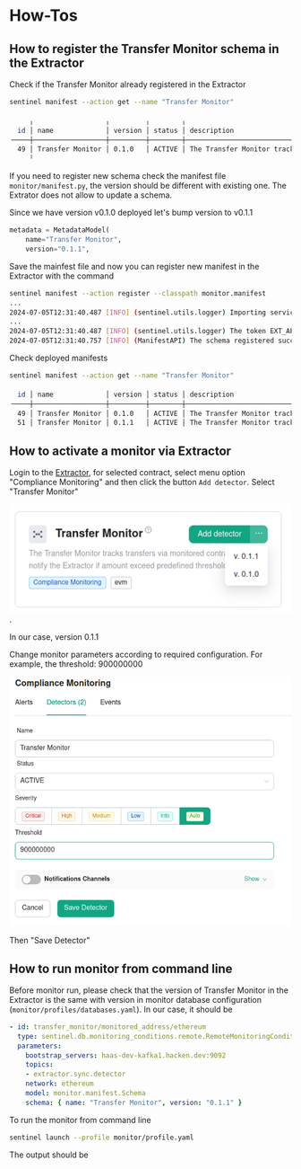 # How-Tos


## How to register the Transfer Monitor schema in the Extractor

Check if the Transfer Monitor already registered in the Extractor

```sh
sentinel manifest --action get --name "Transfer Monitor"

     ╷                  ╷         ╷        ╷
  id │ name             │ version │ status │ description
╶────┼──────────────────┼─────────┼────────┼────────────────────────────────╴
  49 │ Transfer Monitor │ 0.1.0   │ ACTIVE │ The Transfer Monitor tracks ...
     ╵                  
```
If you need to register new schema check the manifest file `monitor/manifest.py`, the version should be different with 
existing one. The Extrator does not allow to update a schema. 

Since we have version v0.1.0 deployed let's bump version to v0.1.1
```python
metadata = MetadataModel(
    name="Transfer Monitor",
    version="0.1.1",
```

Save the mainfest file and now you can register new manifest in the Extractor with the command

```sh
sentinel manifest --action register --classpath monitor.manifest
...
2024-07-05T12:31:40.487 [INFO] (sentinel.utils.logger) Importing service account tokens
...
2024-07-05T12:31:40.487 [INFO] (sentinel.utils.logger) The token EXT_API_TOKEN specified in env variables
2024-07-05T12:31:40.757 [INFO] (ManifestAPI) The schema registered succesfully
```

Check deployed manifests

```sh
sentinel manifest --action get --name "Transfer Monitor"

  id │ name             │ version │ status │ description
╶────┼──────────────────┼─────────┼────────┼──────────────────────────────────────────────╴
  49 │ Transfer Monitor │ 0.1.0   │ ACTIVE │ The Transfer Monitor tracks transfers via ... 
  51 │ Transfer Monitor │ 0.1.1   │ ACTIVE │ The Transfer Monitor tracks transfers via ...
```

## How to activate a monitor via Extractor

Login to the [Extractor](https://app.extractor.dev.hacken.cloud/), for selected contract, select menu option 
"Compliance Monitoring" and then click the button `Add detector`. Select "Transfer Monitor" 

![Transfer-Monitor-Versions](Transfer-Monitor-Versions.png). 

In our case, version 0.1.1

Change monitor parameters according to required configuration. For example, the threshold: 900000000

![Transfer-Monitor-Configuration](Transfer-Monitor-Configuration.png)

Then "Save Detector"

## How to run monitor from command line

Before monitor run, please check that the version of Transfer Monitor in the Extractor is the same with version 
in monitor database configuration (`monitor/profiles/databases.yaml`). In our case, it should be

```yaml
- id: transfer_monitor/monitored_address/ethereum
  type: sentinel.db.monitoring_conditions.remote.RemoteMonitoringConditionsDB
  parameters:
    bootstrap_servers: haas-dev-kafka1.hacken.dev:9092
    topics:
    - extractor.sync.detector
    network: ethereum
    model: monitor.manifest.Schema
    schema: { name: "Transfer Monitor", version: "0.1.1" }
```

To run the monitor from command line

```sh
sentinel launch --profile monitor/profile.yaml
```

The output should be
```

```


